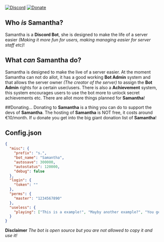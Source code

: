 [![Discord](https://discordapp.com/api/guilds/232091524492558336/embed.png)](https://www.discord.gg/nKCywwZ)
[![Donate](https://img.shields.io/badge/Donate-Here-blue.svg)](https://www.paypal.com/cgi-bin/webscr?cmd=_s-xclick&hosted_button_id=BBSPET8DQ2P84)

## Who *is* Samantha?
Samantha is a **Discord Bot**, she is designed to make the life of a server easier *(Making it more fun for users, making managing easier for server staff etc)*!

## What *can* Samantha do?
Samantha is designed to make the live of a server easier. At the moment Samantha can not do allot, it has a good working **Bot Admin** system and that allows the server owner *(The creator of the server)* to assign the **Bot Admin** rights for a certain user/users. There is also a **Achievement** system, this system encourages users to use the bot more to unlock secret achievements etc. There are allot more things planned for **Samantha**!

##Donating...
Donating  to **Samantha** is a thing you can do to support the devs of **Samantha**. The hosting of **Samantha** is NOT free, it costs around €10/month. If u donate you get into the big giant donation list of **Samantha**!

## Config.json
```json
{
  "misc": {
    "prefix": "s.", 
    "bot_name": "Samantha", 
    "autosave": 300000, 
    "autostatus": 120000, 
    "debug": false 
  },
  "login": {
    "token": "" 
  },
  "perms": {
    "master": "1234567890" 
  },
  "useless": {
    "playing": ["This is a example!", "Mayby another example?", "You get how it works now..."] 
  }
}
```


**Disclaimer** *The bot is open source but you are not allowed to copy it and use it!*
